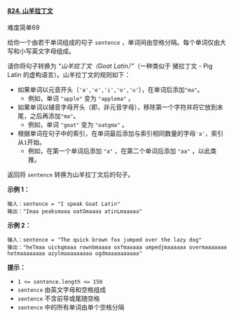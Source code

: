 #### [824. 山羊拉丁文](https://leetcode-cn.com/problems/goat-latin/)

难度简单69

给你一个由若干单词组成的句子 `sentence` ，单词间由空格分隔。每个单词仅由大写和小写英文字母组成。

请你将句子转换为 *“*山羊拉丁文（*Goat Latin*）*”*（一种类似于 猪拉丁文 - Pig Latin 的虚构语言）。山羊拉丁文的规则如下：

- 如果单词以元音开头（`'a','e','i','o','u'`），在单词后添加`"ma"`。
  - 例如，单词 `"apple"` 变为 `"applema"` 。
- 如果单词以辅音字母开头（即，非元音字母），移除第一个字符并将它放到末尾，之后再添加`"ma"`。
  - 例如，单词 `"goat"` 变为 `"oatgma"` 。
- 根据单词在句子中的索引，在单词最后添加与索引相同数量的字母`'a'`，索引从`1`开始。
  - 例如，在第一个单词后添加 `"a"` ，在第二个单词后添加 `"aa"` ，以此类推。

返回将 `sentence` 转换为山羊拉丁文后的句子。

 

**示例 1：**

```
输入：sentence = "I speak Goat Latin"
输出："Imaa peaksmaaa oatGmaaaa atinLmaaaaa"
```

**示例 2：**

```
输入：sentence = "The quick brown fox jumped over the lazy dog"
输出："heTmaa uickqmaaa rownbmaaaa oxfmaaaaa umpedjmaaaaaa overmaaaaaaa hetmaaaaaaaa azylmaaaaaaaaa ogdmaaaaaaaaaa"
```

 

**提示：**

- `1 <= sentence.length <= 150`
- `sentence` 由英文字母和空格组成
- `sentence` 不含前导或尾随空格
- `sentence` 中的所有单词由单个空格分隔